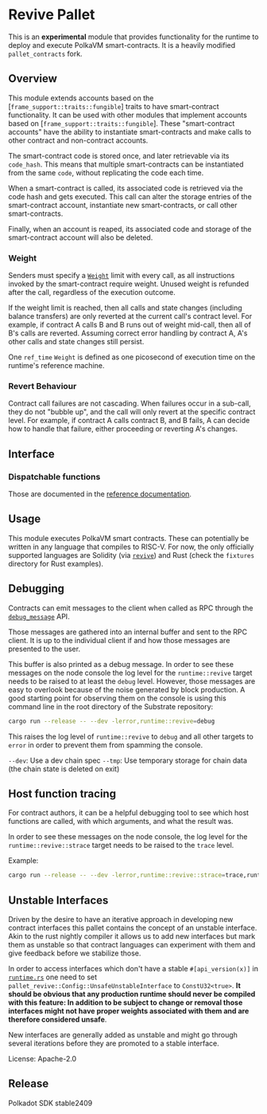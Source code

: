 # Revive Pallet

This is an **experimental** module that provides functionality for the runtime to deploy and execute PolkaVM
smart-contracts. It is a heavily modified `pallet_contracts` fork.

## Overview

This module extends accounts based on the [`frame_support::traits::fungible`] traits to have smart-contract
functionality. It can be used with other modules that implement accounts based on [`frame_support::traits::fungible`].
These "smart-contract accounts" have the ability to instantiate smart-contracts and make calls to other contract and
non-contract accounts.

The smart-contract code is stored once, and later retrievable via its `code_hash`. This means that multiple
smart-contracts can be instantiated from the same `code`, without replicating the code each time.

When a smart-contract is called, its associated code is retrieved via the code hash and gets executed. This call can
alter the storage entries of the smart-contract account, instantiate new smart-contracts, or call other smart-contracts.

Finally, when an account is reaped, its associated code and storage of the smart-contract account will also be deleted.

### Weight

Senders must specify a [`Weight`](https://paritytech.github.io/substrate/master/sp_weights/struct.Weight.html) limit
with every call, as all instructions invoked by the smart-contract require weight. Unused weight is refunded after the
call, regardless of the execution outcome.

If the weight limit is reached, then all calls and state changes (including balance transfers) are only reverted at the
current call's contract level. For example, if contract A calls B and B runs out of weight mid-call, then all of B's
calls are reverted. Assuming correct error handling by contract A, A's other calls and state changes still persist.

One `ref_time` `Weight` is defined as one picosecond of execution time on the runtime's reference machine.

### Revert Behaviour

Contract call failures are not cascading. When failures occur in a sub-call, they do not "bubble up", and the call will
only revert at the specific contract level. For example, if contract A calls contract B, and B fails, A can decide how
to handle that failure, either proceeding or reverting A's changes.

## Interface

### Dispatchable functions

Those are documented in the [reference
documentation](https://paritytech.github.io/substrate/master/pallet_revive/index.html#dispatchable-functions).

## Usage

This module executes PolkaVM smart contracts. These can potentially be written in any language that compiles to
RISC-V. For now, the only officially supported languages are Solidity (via [`revive`](https://github.com/xermicus/revive))
and Rust (check the `fixtures` directory for Rust examples).

## Debugging

Contracts can emit messages to the client when called as RPC through the
[`debug_message`](https://paritytech.github.io/substrate/master/pallet_revive/trait.SyscallDocs.html#tymethod.debug_message)
API.

Those messages are gathered into an internal buffer and sent to the RPC client. It is up to the individual client if
and how those messages are presented to the user.

This buffer is also printed as a debug message. In order to see these messages on the node console the log level for the
`runtime::revive` target needs to be raised to at least the `debug` level. However, those messages are easy to
overlook because of the noise generated by block production. A good starting point for observing them on the console is
using this command line in the root directory of the Substrate repository:

```bash
cargo run --release -- --dev -lerror,runtime::revive=debug
```

This raises the log level of `runtime::revive` to `debug` and all other targets to `error` in order to prevent them
from spamming the console.

`--dev`: Use a dev chain spec `--tmp`: Use temporary storage for chain data (the chain state is deleted on exit)

## Host function tracing

For contract authors, it can be a helpful debugging tool to see which host functions are called, with which arguments,
and what the result was.

In order to see these messages on the node console, the log level for the `runtime::revive::strace` target needs to
be raised to the `trace` level.

Example:

```bash
cargo run --release -- --dev -lerror,runtime::revive::strace=trace,runtime::revive=debug
```

## Unstable Interfaces

Driven by the desire to have an iterative approach in developing new contract interfaces this pallet contains the
concept of an unstable interface. Akin to the rust nightly compiler it allows us to add new interfaces but mark them as
unstable so that contract languages can experiment with them and give feedback before we stabilize those.

In order to access interfaces which don't have a stable `#[api_version(x)]` in [`runtime.rs`](src/wasm/runtime.rs)
one need to set `pallet_revive::Config::UnsafeUnstableInterface` to `ConstU32<true>`.
**It should be obvious that any production runtime should never be compiled with this feature: In addition to be
subject to change or removal those interfaces might not have proper weights associated with them and are therefore
considered unsafe**.

New interfaces are generally added as unstable and might go through several iterations before they are promoted to a
stable interface.

License: Apache-2.0


## Release

Polkadot SDK stable2409
